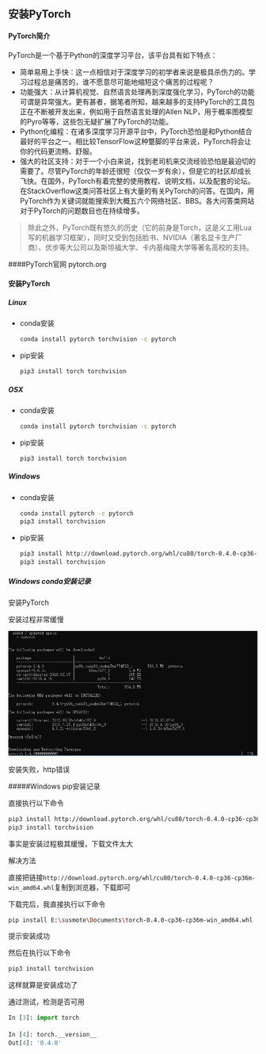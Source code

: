 ##  安装PyTorch



#### PyTorch简介

PyTorch是一个基于Python的深度学习平台，该平台具有如下特点：

- 简单易用上手快：这一点相信对于深度学习的初学者来说是极具杀伤力的。学习过程总是痛苦的，谁不愿意尽可能地缩短这个痛苦的过程呢？
- 功能强大：从计算机视觉、自然语言处理再到深度强化学习，PyTorch的功能可谓是异常强大。更有甚者，据笔者所知，越来越多的支持PyTorch的工具包正在不断被开发出来，例如用于自然语言处理的Allen NLP，用于概率图模型的Pyro等等，这些包无疑扩展了PyTorch的功能。
- Python化编程：在诸多深度学习开源平台中，PyTorch恐怕是和Python结合最好的平台之一。相比较TensorFlow这种蹩脚的平台来说，PyTorch将会让你的代码更流畅、舒服。
- 强大的社区支持：对于一个小白来说，找到老司机来交流经验恐怕是最迫切的需要了。尽管PyTorch的年龄还很短（仅仅一岁有余），但是它的社区却成长飞快。在国外，PyTorch有着完整的使用教程、说明文档，以及配套的论坛。在StackOverflow这类问答社区上有大量的有关PyTorch的问答。在国内，用PyTorch作为关键词就能搜索到大概五六个网络社区、BBS。各大问答类网站对于PyTorch的问题数目也在持续增多。



> 除此之外，PyTorch既有悠久的历史（它的前身是Torch，这是义工用Lua写的机器学习框架），同时又受到包括脸书、NVIDIA（著名显卡生产厂商）、优步等大公司以及斯坦福大学、卡内基梅隆大学等著名高校的支持。



####PyTorch官网 		pytorch.org



#### 安装PyTorch

##### Linux

- conda安装

  ```bash
  conda install pytorch torchvision -c pytorch
  ```

- pip安装

  ```bash
  pip3 install torch torchvision
  ```





##### OSX

- conda安装

  ```bash
  conda install pytorch torchvision -c pytorch 
  ```

- pip安装

  ```bash
  pip3 install torch torchvision 
  ```





##### Windows

- conda安装

  ```bash
  conda install pytorch -c pytorch 
  pip3 install torchvision
  ```

- pip安装

  ```bash
  pip3 install http://download.pytorch.org/whl/cu80/torch-0.4.0-cp36-cp36m-win_amd64.whl 
  pip3 install torchvision
  ```





##### Windows conda安装记录

安装PyTorch

安装过程非常缓慢

![安装过程非常缓慢](..\images\1524839679267.png)

安装失败，http错误



#####Windows pip安装记录

直接执行以下命令

```bash
pip3 install http://download.pytorch.org/whl/cu80/torch-0.4.0-cp36-cp36m-win_amd64.whl 
pip3 install torchvision
```

事实是安装过程极其缓慢，下载文件太大



解决方法

直接把链接`http://download.pytorch.org/whl/cu80/torch-0.4.0-cp36-cp36m-win_amd64.whl`复制到浏览器，下载即可

下载完后，我直接执行以下命令

```bash
pip install E:\susmote\Documents\torch-0.4.0-cp36-cp36m-win_amd64.whl
```

提示安装成功

然后在执行以下命令

```bash
pip3 install torchvision
```

这样就算是安装成功了



通过测试，检测是否可用

```python
In [3]: import torch

In [4]: torch.__version__
Out[4]: '0.4.0'
```



